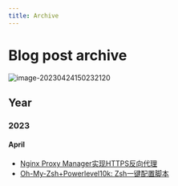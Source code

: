 ```yaml
---
title: Archive
---
```


# Blog post archive

![image-20230424150232120](https://s2.loli.net/2023/04/24/tUqMk5A6j9aLZuN.webp)

## Year

### 2023

#### April

- [Nginx Proxy Manager实现HTTPS反向代理](/posts/nginx-proxy-manager)
- [Oh-My-Zsh+Powerlevel10k: Zsh一键配置脚本](posts/zsh-auto-config-shell.md)
